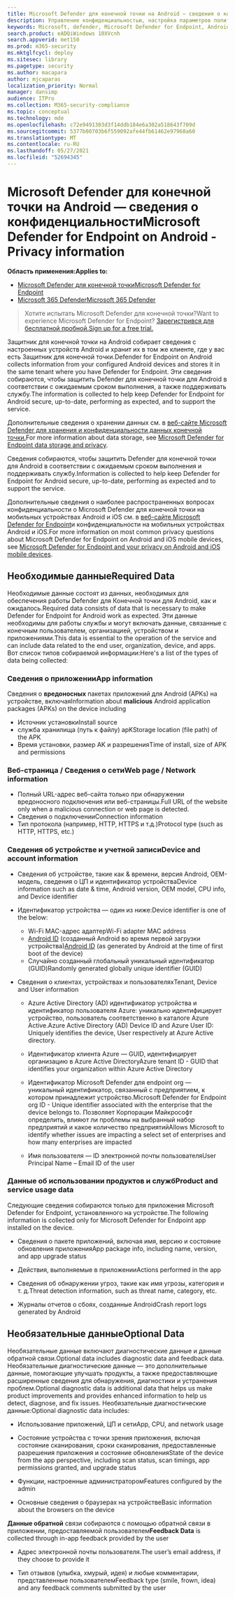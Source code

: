 ```yaml
---
title: Microsoft Defender для конечной точки на Android — сведения о конфиденциальности
description: Управление конфиденциальностью, настройка параметров политики, которые влияют на конфиденциальность и сведения о диагностических данных, собранных в Microsoft Defender для конечной точки на Android.
keywords: Microsoft, defender, Microsoft Defender for Endpoint, Android, privacy, diagnostic
search.product: eADQiWindows 10XVcnh
search.appverid: met150
ms.prod: m365-security
ms.mktglfcycl: deploy
ms.sitesec: library
ms.pagetype: security
ms.author: macapara
author: mjcaparas
localization_priority: Normal
manager: dansimp
audience: ITPro
ms.collection: M365-security-compliance
ms.topic: conceptual
ms.technology: mde
ms.openlocfilehash: c72e9491303d3f14ddb184e6a302a518643f709d
ms.sourcegitcommit: 5377b00703b6f559092afe44fb61462e97968a60
ms.translationtype: MT
ms.contentlocale: ru-RU
ms.lasthandoff: 05/27/2021
ms.locfileid: "52694345"
---
```

#  <a name="microsoft-defender-for-endpoint-on-android---privacy-information"></a><span data-ttu-id="ce2ae-104">Microsoft Defender для конечной точки на Android — сведения о конфиденциальности</span><span class="sxs-lookup"><span data-stu-id="ce2ae-104">Microsoft Defender for Endpoint on Android - Privacy information</span></span>

<span data-ttu-id="ce2ae-105">**Область применения:**</span><span class="sxs-lookup"><span data-stu-id="ce2ae-105">**Applies to:**</span></span>
- [<span data-ttu-id="ce2ae-106">Microsoft Defender для конечной точки</span><span class="sxs-lookup"><span data-stu-id="ce2ae-106">Microsoft Defender for Endpoint</span></span>](https://go.microsoft.com/fwlink/p/?linkid=2154037)
- [<span data-ttu-id="ce2ae-107">Microsoft 365 Defender</span><span class="sxs-lookup"><span data-stu-id="ce2ae-107">Microsoft 365 Defender</span></span>](https://go.microsoft.com/fwlink/?linkid=2118804)

> <span data-ttu-id="ce2ae-108">Хотите испытать Microsoft Defender для конечной точки?</span><span class="sxs-lookup"><span data-stu-id="ce2ae-108">Want to experience Microsoft Defender for Endpoint?</span></span> [<span data-ttu-id="ce2ae-109">Зарегистрився для бесплатной пробной.</span><span class="sxs-lookup"><span data-stu-id="ce2ae-109">Sign up for a free trial.</span></span>](https://www.microsoft.com/microsoft-365/windows/microsoft-defender-atp?ocid=docs-wdatp-exposedapis-abovefoldlink) 


<span data-ttu-id="ce2ae-110">Защитник для конечной точки на Android собирает сведения с настроенных устройств Android и хранит их в том же клиенте, где у вас есть Защитник для конечной точки.</span><span class="sxs-lookup"><span data-stu-id="ce2ae-110">Defender for Endpoint on Android collects information from your configured Android devices and stores it in the same tenant where you have Defender for Endpoint.</span></span> <span data-ttu-id="ce2ae-111">Эти сведения собираются, чтобы защитить Defender для конечной точки для Android в соответствии с ожидаемым сроком выполнения, а также поддерживать службу.</span><span class="sxs-lookup"><span data-stu-id="ce2ae-111">The information is collected to help keep Defender for Endpoint for Android secure, up-to-date, performing as expected, and to support the service.</span></span>

<span data-ttu-id="ce2ae-112">Дополнительные сведения о хранении данных см. в [веб-сайте Microsoft Defender для хранения и конфиденциальности данных конечной точки.](data-storage-privacy.md)</span><span class="sxs-lookup"><span data-stu-id="ce2ae-112">For more information about data storage, see [Microsoft Defender for Endpoint data storage and privacy](data-storage-privacy.md).</span></span>

<span data-ttu-id="ce2ae-113">Сведения собираются, чтобы защитить Defender для конечной точки для Android в соответствии с ожидаемым сроком выполнения и поддерживать службу.</span><span class="sxs-lookup"><span data-stu-id="ce2ae-113">Information is collected to help keep Defender for Endpoint for Android secure, up-to-date, performing as expected and to support the service.</span></span>

<span data-ttu-id="ce2ae-114">Дополнительные сведения о наиболее распространенных вопросах конфиденциальности о Microsoft Defender для конечной точки на мобильных устройствах Android и iOS см. в [веб-сайте Microsoft Defender for Endpoint](https://support.microsoft.com/topic/microsoft-defender-for-endpoint-and-your-privacy-on-android-and-ios-mobile-devices-4109bc54-8ec5-4433-9c33-d359b75ac22a)и конфиденциальности на мобильных устройствах Android и iOS.</span><span class="sxs-lookup"><span data-stu-id="ce2ae-114">For more information on most common privacy questions about Microsoft Defender for Endpoint on Android and iOS mobile devices, see [Microsoft Defender for Endpoint and your privacy on Android and iOS mobile devices](https://support.microsoft.com/topic/microsoft-defender-for-endpoint-and-your-privacy-on-android-and-ios-mobile-devices-4109bc54-8ec5-4433-9c33-d359b75ac22a).</span></span>

## <a name="required-data"></a><span data-ttu-id="ce2ae-115">Необходимые данные</span><span class="sxs-lookup"><span data-stu-id="ce2ae-115">Required Data</span></span> 

<span data-ttu-id="ce2ae-116">Необходимые данные состоят из данных, необходимых для обеспечения работы Defender для Конечной точки для Android, как и ожидалось.</span><span class="sxs-lookup"><span data-stu-id="ce2ae-116">Required data consists of data that is necessary to make Defender for Endpoint for Android work as expected.</span></span> <span data-ttu-id="ce2ae-117">Эти данные необходимы для работы службы и могут включать данные, связанные с конечным пользователем, организацией, устройством и приложениями.</span><span class="sxs-lookup"><span data-stu-id="ce2ae-117">This data is essential to the operation of the service and can include data related to the end user, organization, device, and apps.</span></span> <span data-ttu-id="ce2ae-118">Вот список типов собираемой информации:</span><span class="sxs-lookup"><span data-stu-id="ce2ae-118">Here's a list of the types of data being collected:</span></span>

### <a name="app-information"></a><span data-ttu-id="ce2ae-119">Сведения о приложении</span><span class="sxs-lookup"><span data-stu-id="ce2ae-119">App information</span></span>

<span data-ttu-id="ce2ae-120">Сведения о **вредоносных** пакетах приложений для Android (APKs) на устройстве, включая</span><span class="sxs-lookup"><span data-stu-id="ce2ae-120">Information about **malicious** Android application packages (APKs) on the device including</span></span>

-  <span data-ttu-id="ce2ae-121">Источник установки</span><span class="sxs-lookup"><span data-stu-id="ce2ae-121">Install source</span></span>
-  <span data-ttu-id="ce2ae-122">служба хранилища (путь к файлу) apK</span><span class="sxs-lookup"><span data-stu-id="ce2ae-122">Storage location (file path) of the APK</span></span>
-  <span data-ttu-id="ce2ae-123">Время установки, размер AK и разрешения</span><span class="sxs-lookup"><span data-stu-id="ce2ae-123">Time of install, size of APK and permissions</span></span>

### <a name="web-page--network-information"></a><span data-ttu-id="ce2ae-124">Веб-страница / Сведения о сети</span><span class="sxs-lookup"><span data-stu-id="ce2ae-124">Web page / Network information</span></span>

- <span data-ttu-id="ce2ae-125">Полный URL-адрес веб-сайта только при обнаружении вредоносного подключения или веб-страницы.</span><span class="sxs-lookup"><span data-stu-id="ce2ae-125">Full URL of the website only when a malicious connection or web page is detected.</span></span>
- <span data-ttu-id="ce2ae-126">Сведения о подключении</span><span class="sxs-lookup"><span data-stu-id="ce2ae-126">Connection information</span></span>
- <span data-ttu-id="ce2ae-127">Тип протокола (например, HTTP, HTTPS и т.д.)</span><span class="sxs-lookup"><span data-stu-id="ce2ae-127">Protocol type (such as HTTP, HTTPS, etc.)</span></span>


### <a name="device-and-account-information"></a><span data-ttu-id="ce2ae-128">Сведения об устройстве и учетной записи</span><span class="sxs-lookup"><span data-stu-id="ce2ae-128">Device and account information</span></span>

- <span data-ttu-id="ce2ae-129">Сведения об устройстве, такие как & времени, версия Android, OEM-модель, сведения о ЦП и идентификатор устройства</span><span class="sxs-lookup"><span data-stu-id="ce2ae-129">Device information such as date & time, Android version, OEM model, CPU       info, and Device identifier</span></span>
- <span data-ttu-id="ce2ae-130">Идентификатор устройства — один из ниже:</span><span class="sxs-lookup"><span data-stu-id="ce2ae-130">Device identifier is one of the below:</span></span>
    - <span data-ttu-id="ce2ae-131">Wi-Fi MAC-адрес адаптер</span><span class="sxs-lookup"><span data-stu-id="ce2ae-131">Wi-Fi adapter MAC address</span></span>
    - <span data-ttu-id="ce2ae-132">[Android ID](https://developer.android.com/reference/android/provider/Settings.Secure#ANDROID_ID) (созданный Android во время первой загрузки устройства)</span><span class="sxs-lookup"><span data-stu-id="ce2ae-132">[Android       ID](https://developer.android.com/reference/android/provider/Settings.Secure#ANDROID_ID) (as generated by Android at the time of first boot of the device)</span></span>
    - <span data-ttu-id="ce2ae-133">Случайно созданный глобальный уникальный идентификатор (GUID)</span><span class="sxs-lookup"><span data-stu-id="ce2ae-133">Randomly generated globally unique identifier (GUID)</span></span>

- <span data-ttu-id="ce2ae-134">Сведения о клиентах, устройствах и пользователях</span><span class="sxs-lookup"><span data-stu-id="ce2ae-134">Tenant, Device and User information</span></span>
    -   <span data-ttu-id="ce2ae-135">Azure Active Directory (AD) идентификатор устройства и идентификатор пользователя Azure: уникально идентифицирует устройство, пользователь соответственно в каталоге Azure Active.</span><span class="sxs-lookup"><span data-stu-id="ce2ae-135">Azure Active Directory (AD) Device ID and Azure User ID: Uniquely     identifies the device, User respectively at Azure Active directory.</span></span>

    -   <span data-ttu-id="ce2ae-136">Идентификатор клиента Azure — GUID, идентифицирует организацию в Azure Active Directory</span><span class="sxs-lookup"><span data-stu-id="ce2ae-136">Azure tenant ID - GUID that identifies your organization within     Azure Active Directory</span></span>

    -   <span data-ttu-id="ce2ae-137">Идентификатор Microsoft Defender для endpoint org — уникальный идентификатор, связанный с предприятием, к котором принадлежит устройство.</span><span class="sxs-lookup"><span data-stu-id="ce2ae-137">Microsoft Defender for Endpoint org ID - Unique identifier associated with the enterprise that the device belongs to.</span></span> <span data-ttu-id="ce2ae-138">Позволяет Корпорации Майкрософт определить, влияют ли проблемы на выбранный набор предприятий и какое количество предприятий</span><span class="sxs-lookup"><span data-stu-id="ce2ae-138">Allows Microsoft to identify whether issues are impacting a select set of enterprises and how many enterprises are impacted</span></span> 

    -   <span data-ttu-id="ce2ae-139">Имя пользователя — ID электронной почты пользователя</span><span class="sxs-lookup"><span data-stu-id="ce2ae-139">User Principal Name – Email ID of the user</span></span>

### <a name="product-and-service-usage-data"></a><span data-ttu-id="ce2ae-140">Данные об использовании продуктов и служб</span><span class="sxs-lookup"><span data-stu-id="ce2ae-140">Product and service usage data</span></span>

<span data-ttu-id="ce2ae-141">Следующие сведения собираются только для приложения Microsoft Defender for Endpoint, установленного на устройстве.</span><span class="sxs-lookup"><span data-stu-id="ce2ae-141">The following information is collected only for Microsoft Defender for Endpoint app installed on the device.</span></span> 

-   <span data-ttu-id="ce2ae-142">Сведения о пакете приложений, включая имя, версию и состояние обновления приложения</span><span class="sxs-lookup"><span data-stu-id="ce2ae-142">App package info, including name, version, and app upgrade status</span></span>

-   <span data-ttu-id="ce2ae-143">Действия, выполняемые в приложении</span><span class="sxs-lookup"><span data-stu-id="ce2ae-143">Actions performed in the app</span></span>

-   <span data-ttu-id="ce2ae-144">Сведения об обнаружении угроз, такие как имя угрозы, категория и т. д.</span><span class="sxs-lookup"><span data-stu-id="ce2ae-144">Threat detection information, such as threat name, category, etc.</span></span>

-   <span data-ttu-id="ce2ae-145">Журналы отчетов о сбоях, созданные Android</span><span class="sxs-lookup"><span data-stu-id="ce2ae-145">Crash report logs generated by Android</span></span>

## <a name="optional-data"></a><span data-ttu-id="ce2ae-146">Необязательные данные</span><span class="sxs-lookup"><span data-stu-id="ce2ae-146">Optional Data</span></span>

<span data-ttu-id="ce2ae-147">Необязательные данные включают диагностические данные и данные обратной связи.</span><span class="sxs-lookup"><span data-stu-id="ce2ae-147">Optional data includes diagnostic data and feedback data.</span></span> <span data-ttu-id="ce2ae-148">Необязательные диагностические данные — это дополнительные данные, помогающие улучшать продукты, а также предоставляющие расширенные сведения для обнаружения, диагностики и устранения проблем.</span><span class="sxs-lookup"><span data-stu-id="ce2ae-148">Optional diagnostic data is additional data that helps us make product improvements and provides enhanced information to help us detect, diagnose, and fix issues.</span></span> <span data-ttu-id="ce2ae-149">Необязательные диагностические данные:</span><span class="sxs-lookup"><span data-stu-id="ce2ae-149">Optional diagnostic data includes:</span></span>

-   <span data-ttu-id="ce2ae-150">Использование приложений, ЦП и сети</span><span class="sxs-lookup"><span data-stu-id="ce2ae-150">App, CPU, and network usage</span></span>

-   <span data-ttu-id="ce2ae-151">Состояние устройства с точки зрения приложения, включая состояние сканирования, сроки сканирования, предоставленные разрешения приложения и состояние обновления</span><span class="sxs-lookup"><span data-stu-id="ce2ae-151">State of the device from the app perspective, including scan status, scan timings, app permissions granted, and upgrade status</span></span>

-   <span data-ttu-id="ce2ae-152">Функции, настроенные администратором</span><span class="sxs-lookup"><span data-stu-id="ce2ae-152">Features configured by the admin</span></span>

-   <span data-ttu-id="ce2ae-153">Основные сведения о браузерах на устройстве</span><span class="sxs-lookup"><span data-stu-id="ce2ae-153">Basic information about the browsers on the device</span></span>

<span data-ttu-id="ce2ae-154">**Данные обратной** связи собираются с помощью обратной связи в приложении, предоставляемой пользователем</span><span class="sxs-lookup"><span data-stu-id="ce2ae-154">**Feedback Data** is collected through in-app feedback provided by the user</span></span>

-   <span data-ttu-id="ce2ae-155">Адрес электронной почты пользователя.</span><span class="sxs-lookup"><span data-stu-id="ce2ae-155">The user’s email address, if they choose to provide it</span></span>

-   <span data-ttu-id="ce2ae-156">Тип отзывов (улыбка, хмурый, идея) и любые комментарии, представленные пользователем</span><span class="sxs-lookup"><span data-stu-id="ce2ae-156">Feedback type (smile, frown, idea) and any feedback comments submitted by the user</span></span>
